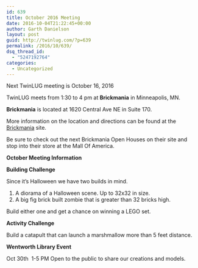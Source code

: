 ```yaml
---
id: 639
title: October 2016 Meeting
date: 2016-10-04T21:22:45+00:00
author: Garth Danielson
layout: post
guid: http://twinlug.com/?p=639
permalink: /2016/10/639/
dsq_thread_id:
  - "5247192764"
categories:
  - Uncategorized
---
```

Next TwinLUG meeting is October 16, 2016

TwinLUG meets from 1:30 to 4 pm at **Brickmania** in Minneapolis, MN.

**Brickmania** is located at 1620 Central Ave NE in Suite 170.

More information on the location and directions can be found at the [Brickmania](http://brickmaniatoys.com/directions/) site.

Be sure to check out the next Brickmania Open Houses on their site and stop into their store at the Mall Of America.

**October Meeting Information**

**Building Challenge**

Since it’s Halloween we have two builds in mind.

  1. A diorama of a Halloween scene. Up to 32x32 in size.
  2. A big fig brick built zombie that is greater than 32 bricks high.

Build either one and get a chance on winning a LEGO set.

**Activity Challenge**

Build a catapult that can launch a marshmallow more than 5 feet distance.

**Wentworth Library Event**

Oct 30th  1-5 PM Open to the public to share our creations and models.

&nbsp;